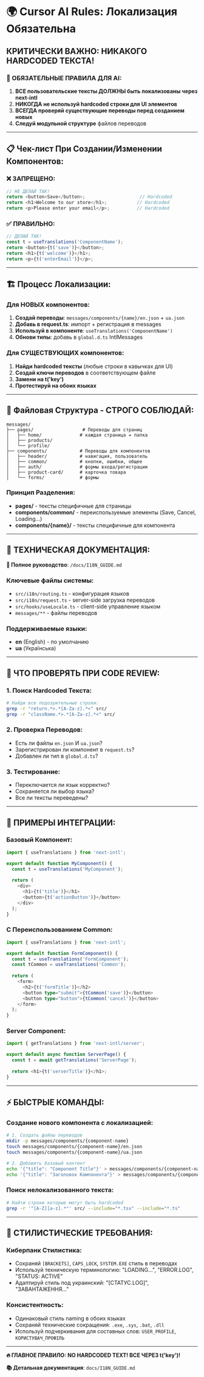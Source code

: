# 🌍 Cursor AI Rules: Локализация Обязательна

## КРИТИЧЕСКИ ВАЖНО: НИКАКОГО HARDCODED ТЕКСТА!

### 🚨 ОБЯЗАТЕЛЬНЫЕ ПРАВИЛА ДЛЯ AI:

1. **ВСЕ пользовательские тексты ДОЛЖНЫ быть локализованы через next-intl**
2. **НИКОГДА не используй hardcoded строки для UI элементов**  
3. **ВСЕГДА проверяй существующие переводы перед созданием новых**
4. **Следуй модульной структуре** файлов переводов

---

## 📋 Чек-лист При Создании/Изменении Компонентов:

### ❌ ЗАПРЕЩЕНО:
```typescript
// НЕ ДЕЛАЙ ТАК!
return <button>Save</button>;                    // Hardcoded
return <h1>Welcome to our store</h1>;           // Hardcoded  
return <p>Please enter your email</p>;          // Hardcoded
```

### ✅ ПРАВИЛЬНО:
```typescript
// ДЕЛАЙ ТАК!
const t = useTranslations('ComponentName');
return <button>{t('save')}</button>;
return <h1>{t('welcome')}</h1>;
return <p>{t('enterEmail')}</p>;
```

---

## 🏗️ Процесс Локализации:

### Для НОВЫХ компонентов:
1. **Создай переводы**: `messages/components/{name}/en.json` + `ua.json`
2. **Добавь в request.ts**: импорт + регистрация в messages
3. **Используй в компоненте**: `useTranslations('ComponentName')`
4. **Обнови типы**: добавь в `global.d.ts` IntlMessages

### Для СУЩЕСТВУЮЩИХ компонентов:
1. **Найди hardcoded тексты** (любые строки в кавычках для UI)
2. **Создай ключи переводов** в соответствующем файле
3. **Замени на t('key')**
4. **Протестируй на обоих языках**

---

## 📁 Файловая Структура - СТРОГО СОБЛЮДАЙ:

```
messages/
├── pages/                  # Переводы для страниц
│   ├── home/              # каждая страница = папка
│   ├── products/ 
│   └── profile/
├── components/            # Переводы для компонентов  
│   ├── header/            # навигация, пользователь
│   ├── common/            # кнопки, ошибки, общее
│   ├── auth/              # формы входа/регистрации
│   ├── product-card/      # карточка товара
│   └── forms/             # формы
```

### Принцип Разделения:
- **pages/** - тексты специфичные для страницы
- **components/common/** - переиспользуемые элементы (Save, Cancel, Loading...)
- **components/{name}/** - тексты специфичные для компонента

---

## 🔧 ТЕХНИЧЕСКАЯ ДОКУМЕНТАЦИЯ:

**📖 Полное руководство**: `/docs/I18N_GUIDE.md`

### Ключевые файлы системы:
- `src/i18n/routing.ts` - конфигурация языков
- `src/i18n/request.ts` - server-side загрузка переводов
- `src/hooks/useLocale.ts` - client-side управление языком
- `messages/**` - файлы переводов

### Поддерживаемые языки:
- **en** (English) - по умолчанию
- **ua** (Українська)

---

## 🚨 ЧТО ПРОВЕРЯТЬ ПРИ CODE REVIEW:

### 1. Поиск Hardcoded Текста:
```bash
# Найди все подозрительные строки:
grep -r "return.*>.*[A-Za-z].*<" src/
grep -r "className.*>.*[A-Za-z].*<" src/
```

### 2. Проверка Переводов:
- Есть ли файлы `en.json` И `ua.json`?
- Зарегистрирован ли компонент в `request.ts`?
- Добавлен ли тип в `global.d.ts`?

### 3. Тестирование:
- Переключается ли язык корректно?
- Сохраняется ли выбор языка?
- Все ли тексты переведены?

---

## 🎯 ПРИМЕРЫ ИНТЕГРАЦИИ:

### Базовый Компонент:
```typescript
import { useTranslations } from 'next-intl';

export default function MyComponent() {
  const t = useTranslations('MyComponent');
  
  return (
    <div>
      <h1>{t('title')}</h1>
      <button>{t('actionButton')}</button>
    </div>
  );
}
```

### С Переиспользованием Common:
```typescript
import { useTranslations } from 'next-intl';

export default function FormComponent() {
  const t = useTranslations('FormComponent');
  const tCommon = useTranslations('Common');
  
  return (
    <form>
      <h2>{t('formTitle')}</h2>
      <button type="submit">{tCommon('save')}</button>
      <button type="button">{tCommon('cancel')}</button>
    </form>
  );
}
```

### Server Component:
```typescript
import { getTranslations } from 'next-intl/server';

export default async function ServerPage() {
  const t = await getTranslations('ServerPage');
  
  return <h1>{t('serverTitle')}</h1>;
}
```

---

## ⚡ БЫСТРЫЕ КОМАНДЫ:

### Создание нового компонента с локализацией:
```bash
# 1. Создать файлы переводов
mkdir -p messages/components/{component-name}
touch messages/components/{component-name}/en.json
touch messages/components/{component-name}/ua.json

# 2. Добавить базовый контент
echo '{"title": "Component Title"}' > messages/components/{component-name}/en.json
echo '{"title": "Заголовок Компонента"}' > messages/components/{component-name}/ua.json
```

### Поиск нелокализованного текста:
```bash
# Найти строки которые могут быть hardcoded
grep -r '"[A-Z][a-z].*"' src/ --include="*.tsx" --include="*.ts"
```

---

## 🎨 СТИЛИСТИЧЕСКИЕ ТРЕБОВАНИЯ:

### Киберпанк Стилистика:
- Сохраняй `[BRACKETS]`, `CAPS_LOCK`, `SYSTEM.EXE` стиль в переводах
- Используй техническую терминологию: "LOADING...", "ERROR.LOG", "STATUS: ACTIVE"
- Адаптируй стиль под украинский: "[СТАТУС.LOG]", "ЗАВАНТАЖЕННЯ..."

### Консистентность:
- Одинаковый стиль naming в обоих языках
- Сохраняй технические сокращения: `.exe`, `.sys`, `.bat`, `.dll`
- Используй подчеркивания для составных слов: `USER_PROFILE`, `КОРИСТУВАЧ_ПРОФІЛЬ`

---

**🔥 ГЛАВНОЕ ПРАВИЛО: NO HARDCODED TEXT! ВСЕ ЧЕРЕЗ t('key')!**

**📚 Детальная документация**: `docs/I18N_GUIDE.md`
